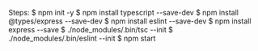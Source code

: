 Steps:
$ npm init -y
$ npm install typescript --save-dev
$ npm install @types/express --save-dev
$ npm install eslint --save-dev
$ npm install express --save
$ ./node_modules/.bin/tsc --init
$ ./node_modules/.bin/eslint --init
$ npm start